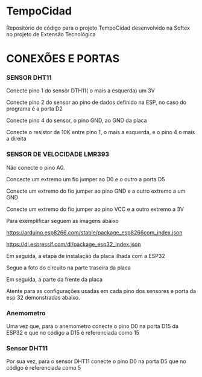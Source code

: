 # TempoCidad
Repositório de código para o projeto TempoCidad desenvolvido na Softex no projeto de Extensão Tecnológica

# CONEXÕES E PORTAS 


### SENSOR DHT11


Conecte pino 1 do sensor DTH11( o mais a esquerda) um 3V

Conecte pino 2 do sensor ao pino de dados definido na ESP, no caso do programa é a porta D2 

Conecte pino 4 do sensor, o pino GND, ao GND da placa 

Conecte o resistor de 10K entre pino 1, o mais a esquerda, e o pino 4 o mais a direita


### SENSOR DE VELOCIDADE LMR393

Não conecte o pino A0. 

Concecte um extremo um fio jumper ao D0 e o outro a porta D5

Conecte um extremo do fio jumper ao pino GND e a outro extremo a um GND 

Conecte um extremo do fio jumper ao pino VCC e a outro extremo a 3V 

Para exemplificar seguem as imagens abaixo 





https://arduino.esp8266.com/stable/package_esp8266com_index.json

https://dl.espressif.com/dl/package_esp32_index.json




Em seguida, a etapa de instalação da placa ilhada com a ESP32 

Segue a foto do circuito na parte traseira da placa 



Em seguida, a parte da frente da placa 


Atente para as configurações usadas em cada pino dos sensores e porta da esp 32 demonstradas abaixo. 

### Anemometro


Uma vez que, para o anemometro conecte o pino D0 na porta D15 da ESP32 e 
que no código a D15 é referenciada como 15 

### Sensor DHT11 

Por sua vez, para o sensor DHT11 conecte o pino D0 na porta D5 que no código é referenciada como 5



